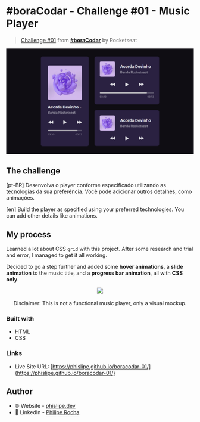 # #boraCodar - Challenge #01 - Music Player

> [Challenge #01](https://www.figma.com/community/file/1195050524500542670) from **[#boraCodar](https://boracodar.dev/)** by Rocketseat

<p align="center">
  <img src="./assets/screenshot.png">
</p>

## The challenge

[pt-BR] Desenvolva o player conforme especificado utilizando as tecnologias da sua preferência. Você pode adicionar outros detalhes, como animações.

[en] Build the player as specified using your preferred technologies. You can add other details like animations.

## My process

Learned a lot about CSS `grid` with this project. After some research and trial and error, I managed to get it all working.

Decided to go a step further and added some **hover animations**, a **slide animation** to the music title, and a **progress bar animation**, all with **CSS only**.

<p align="center">
  <img src="./assets/preview.gif">
</p>

<p align="center">
  Disclaimer: This is not a functional music player, only a visual mockup.
</p>

### Built with

- HTML
- CSS

### Links

- Live Site URL: [https://phislipe.github.io/boracodar-01/](https://phislipe.github.io/boracodar-01/)

## Author

- 🌐 Website - [phislipe.dev](https://phislipe.dev)
- 🪪 LinkedIn - [Philipe Rocha](https://www.linkedin.com/in/phislipe/)
